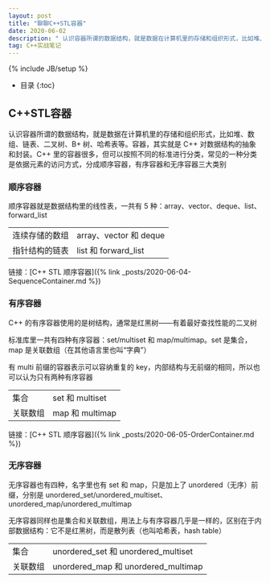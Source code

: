 ```yaml
---
layout: post
title: "聊聊C++STL容器"
date: 2020-06-02
description: " 认识容器所谓的数据结构，就是数据在计算机里的存储和组织形式，比如堆、数组、链表、二叉树、B+ 树、哈希表等。容器，其实就是 C++ 对数据结构的抽象和封装。C++ 里的容器很多，但可以按照不同的标准进行分类，常见的一种分类是依据元素的访问方式，分成顺序容器，有序容器和无序容器三大类别 "
tag: C++实战笔记
---
```


{% include JB/setup %}
*  目录
{:toc}

## C++STL容器

认识容器所谓的数据结构，就是数据在计算机里的存储和组织形式，比如堆、数组、链表、二叉树、B+ 树、哈希表等。容器，其实就是 C++ 对数据结构的抽象和封装。C++ 里的容器很多，但可以按照不同的标准进行分类，常见的一种分类是依据元素的访问方式，分成顺序容器，有序容器和无序容器三大类别

### 顺序容器

顺序容器就是数据结构里的线性表，一共有 5 种：array、vector、deque、list、forward_list

<table>
   <tr>
      <td> 连续存储的数组 </td>
	  <td> array、vector 和 deque </td>
   </tr>
   <tr>
      <td> 指针结构的链表 </td>
      <td> list 和 forward_list </td>
   </tr>
</table>

链接：[C++ STL 顺序容器]({% link _posts/2020-06-04-SequenceContainer.md %})


### 有序容器

C++ 的有序容器使用的是树结构，通常是红黑树——有着最好查找性能的二叉树

标准库里一共有四种有序容器：set/multiset 和 map/multimap。set 是集合，map 是关联数组（在其他语言里也叫“字典”）

有 multi 前缀的容器表示可以容纳重复的 key，内部结构与无前缀的相同，所以也可以认为只有两种有序容器

<table>
   <tr>
      <td> 集合 </td>
	  <td> set 和 multiset </td>
   </tr>
   <tr>
      <td> 关联数组 </td>
      <td> map 和 multimap </td>
   </tr>
</table>

链接：[C++ STL 顺序容器]({% link _posts/2020-06-05-OrderContainer.md %})

### 无序容器

无序容器也有四种，名字里也有 set 和 map，只是加上了 unordered（无序）前缀，分别是 unordered_set/unordered_multiset、unordered_map/unordered_multimap

无序容器同样也是集合和关联数组，用法上与有序容器几乎是一样的，区别在于内部数据结构：它不是红黑树，而是散列表（也叫哈希表，hash table）

<table>
   <tr>
      <td> 集合 </td>
	  <td> unordered_set 和 unordered_multiset </td>
   </tr>
   <tr>
      <td> 关联数组 </td>
      <td> unordered_map 和 unordered_multimap </td>
   </tr>
</table>
